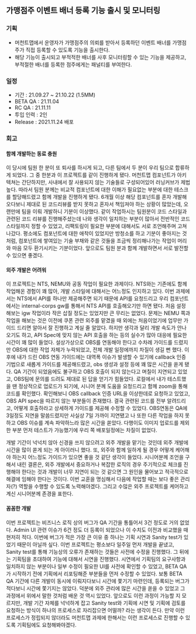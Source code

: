 ## 가맹점주 이벤트 배너 등록 기능 출시 및 모니터링

### 기획

- 머천트맵에서 운영자가 가맹점주의 의뢰를 받아서 등록하던 이벤트 배너를 가맹점주가 직접 등록할 수 있도록 기능을 출시한다.
- 해당 기능이 출시되고 부적적한 배너를 사후 모니터링할 수 있는 기능을 제공하고, 부적절한 배너를 등록한 점주에게는 패널티를 부여한다.

### 일정

- 기간 : 21.09.27 ~ 21.10.22 (1.5MM)
- BETA QA : 21.11.04
- RC QA : 21.11.11
- 투입 인력 : 2인
- Release : 2021.11.24 배포

### 회고

#### 함께 개발하는 동료 충원

이 당시에 팀원 한 분이 또 퇴사를 하시게 되고, 다른 팀에서 두 분이 우리 팀으로 합류하게 되었다. 그 중 한분과 이 프로젝트를 같이 진행하게 됐다. 머천트맵 컴포넌트가 아키텍쳐는 간단하지만, 사내에서 잘 사용되지 않는 기술들로 구성되어있어 러닝커브가 제법 높다. 따라서 팀원 분께는 비교적 컴포넌트에 대한 이해가 필요없는 부분에 대한 테스크를 할당해드렸고 함께 개발을 진행하게 됐다. 6개월 이상 해당 컴포넌트를 혼자 개발해오다보니 제대로 된 코드리뷰를 받지 못하고 혼자서 책임져야 하는 상황이 많았는데, 오랜만에 팀을 이뤄 개발하니 기분이 이상했다. 같이 작업하시는 팀원분이 코드 스타일과 관련된 코드 리뷰를 진행해주셨는데 나와 생각이 일치하는 부분이 많아서 전반적인 코드 스타일까지 정할 수 있었고, 리팩토링이 필요한 부분에 대해서도 서로 조언해주며 고쳐나갔다. 평소에도 컴포넌트에 대한 애착이 있었지만 방청소를 하고 기분이 좋아지는 것처럼, 컴포넌트에 쌓여있는 기술 부채와 같은 것들을 조금씩 정리해나가는 작업이 머리와 마음 모두 환기시키는 기분이었다. 앞으로도 팀원 분과 함께 개발하면서 서로 발전할 수 있으면 좋겠다.

#### 외주 개발은 어려워

이 프로젝트는 NTS, NEMU와 공동 작업이 필요한 과제이다. NTS와는 기존에도 함께 작업해온 경험이 꽤 많아, 개발 스타일에 대해서는 어느정도 인지하고 있다. 이번 과제에서는 NTS에서 API를 하나만 제공해주면 되기 때문에 API를 요청드리고 우리 컴포넌트에서는 internal-corps gw를 통해서 NTS API를 호출해오기만 하면 됐다. 처음 설정해보는 igw 작업이라 작은 삽질 정도는 있었지만 큰 무리는 없었다. 문제는 NEMU 쪽과 작업을 해보는 것은 이전에 쿠폰 관련 외주를 맡겼을 때 외에는 처음이었기에 업무만 가이드 드리면 알아서 잘 진행하고 계실 줄 알았다. 하지만 생각과 달리 개발 속도가 안나오기도 하고, API Spec에 맞지 않는 API 호출을 하는 등의 실수가 많아 대응에 필요한 시간이 꽤 많이 들었다. 설상가상으로 OBS를 연동해야 한다고 수차례 가이드를 드렸지만 OBS에 대한 작업 자체가 누락되었고, 전체 개발 일정에까지 차질이 생길 뻔 했다. 이후에 내가 드린 OBS 연동 가이드에는 대역폭 이슈가 발생할 수 있기에 callback 인증 기법으로 새롭게 가이드를 제공해드렸고, obs 생성과 설정 등에 꽤 많은 시간을 쏟게 됐다. QA 기간이 되었음에도 불구하고 OBS 호출이 되지 않는다고 며칠이 지연되고 있었고, OBS팀에 문의를 드려도 제대로 된 답을 얻기가 힘들었다. 로컬에서 내가 테스트했을 땐 정상적으로 업로드가 되기에, 시니어 분께 도움을 요청드리고 함께 zoom을 통해 코드를 확인했다. 확인해보니 OBS callback 인증 URL을 이상한데로 요청하고 있었고, OBS API spec을 따르지 않는 부분들이 존재했다. 결국 관련된 코드를 전부 알려드리고, 어떻게 호출하라고 상세하게 가이드를 제공해 수정할 수 있었다. OBS연동은 QA에 3일정도 지연을 말씀드렸지만 사실상 7일 가까이 지연됐고 나 또한 다른 작업을 하지 못하고 OBS 이슈를 계속 파악하느라 많은 시간을 쏟았다. 다행이도 이미지 업로드를 제외한 부분 먼저 테스트가 가능했기에 우리 쪽 배포일정에는 차질이 없었다. 

개발 기간이 넉넉치 않아 신경을 쓰지 않으려고 외주 개발을 맡기는 것인데 외주 개발에 시간을 많이 쏟게 되는 게 아이러니 했다. 또, 외주와 함께 일하게 될 경우 어떻게 케어해야 하는지 어느정도 가이드가 있으면 좋을 것 같단 생각이 들었다. 시니어분께 조언을 구해서 내린 결론은, 외주 개발에서 중요하거나 복잡한 로직의 경우 주기적으로 체크를 진행해야 한다는 것과 개발이 너무 지연이 되는 것 같으면 그 원인을 물어보고 적극적으로 해결에 임해야 한다는 것이다. 이번 교훈을 명심해서 다음에 작업할 때는 보다 좋은 관리자(?) 역할을 수행할 수 있도록 노력해야겠다. 그리고 수많은 외주 프로젝트를 케어하고 계신 시니어분께 존경을 표한다.

#### 꼼꼼한 개발

이번 프로젝트는 비즈니스 로직 상의 버그가 QA 기간을 통틀어서 3건 정도로 거의 없었다. Admin UI 관련 이슈가 6건 정도 더 등록이 되었으나 이 수치도 이전과 비교했을 때 현저히 적다. 이번에 버그가 적은 가장 큰 이유 중 하나는 기획 시연과 Sanity test가 있었기 때문이 아닐까 싶다. 이번 프로젝트는 평소보다 일주일 먼저 개발을 끝냈고, Sanity test를 통해 기능상의 오류가 존재하는 것들은 사전에 수정을 진행했다. 그 뒤에는 기획팀을 초대하여 기능에 대해서 시연을 진행했다. 시연에서 기획팀의 요구사항과 일치하지 않는 부분이나 일부 수정이 필요한 UI를 사전에 확인할 수 있었고, BETA QA가 시작하기 전에 기획에서 리포팅해준 부분들을 먼저 수정할 수 있었다. 보통 BETA QA 기간에 다른 개발이 동시에 이뤄지다보니 시간에 쫓기기 마련인데, 등록되는 버그가 적다보니 시간에 쫓기지는 않았다. 덕분에 외주 관리에 많은 시간을 쏟을 수 있었고 그 과정에서 위에서 말한 것처럼 배운 것 역시 있었다. 앞으로도 이런 과정이 가능할 지 모르지만, 개발 기간 자체를 넉넉하게 잡고 Sanity test와 기획에 시연 및 기획에 검토를 요청하는 방식이 하나의 프로세스로 자리잡으면 어떨까? 라는 생각이 든다. 만약 이런 프로세스가 정립되지 않더라도 머천트맵 과제에 한해서는 이런 프로세스로 진행할 수 있도록 기획팀에도 요청해봐야겠다.